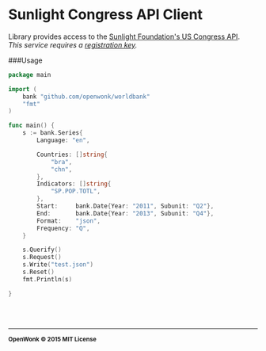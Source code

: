 Sunlight Congress API Client
===================

Library provides access to the [Sunlight Foundation's US Congress API](https://sunlightlabs.github.io/congress).  
*This service requires a [registration key](http://sunlightfoundation.com/api/accounts/register).*

###Usage
```go
package main

import (
	bank "github.com/openwonk/worldbank"
	"fmt"
)

func main() {
	s := bank.Series{
		Language: "en",

		Countries: []string{
			"bra",
			"chn",
		},
		Indicators: []string{
			"SP.POP.TOTL",
		},
		Start:     bank.Date{Year: "2011", Subunit: "Q2"},
		End:       bank.Date{Year: "2013", Subunit: "Q4"},
		Format:    "json",
		Frequency: "Q",
	}

	s.Querify()
	s.Request()
	s.Write("test.json")
	s.Reset()
	fmt.Println(s)

}
```
<br>
<br>

<hr>
<small>
<strong>OpenWonk &copy; 2015 MIT License</strong>
</small>

